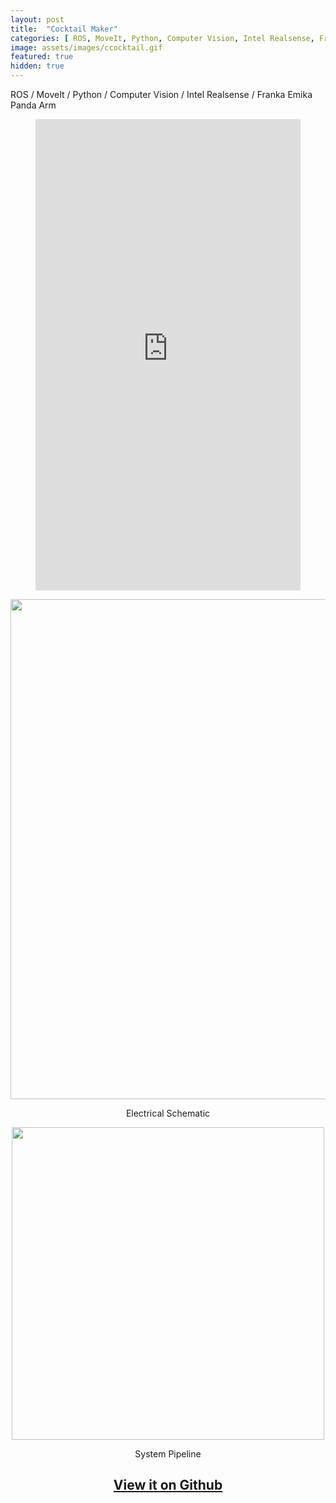 ```yaml
---
layout: post
title:  "Cocktail Maker"
categories: [ ROS, MoveIt, Python, Computer Vision, Intel Realsense, Franka Emika Panda Arm, Group Project ]
image: assets/images/ccocktail.gif
featured: true
hidden: true
---
```

ROS / MoveIt / Python / Computer Vision / Intel Realsense / Franka Emika Panda Arm

<div align="center"><iframe width="424" height="754" src="https://www.youtube.com/embed/AqyQ7yTlyfM" title="cocktail maker" frameborder="0" allow="accelerometer; autoplay; clipboard-write; encrypted-media; gyroscope; picture-in-picture" allowfullscreen></iframe></div>

<p align = "center"><img src = "https://user-images.githubusercontent.com/46512429/209448159-8fa2b899-9e08-43c5-86b6-f411c93f6046.png"  width="800"></p>
<p align = "center">Electrical Schematic</p>

<p align = "center"><img src = "https://user-images.githubusercontent.com/46512429/209448153-3b40e4dd-774a-401b-9d44-19efafc30134.png"  width="500"></p>
<p align = "center">System Pipeline</p>



<div align="center"><h2> <a href="https://github.com/oubrejames/pen_challenge">View it on Github</a></h2></div>
